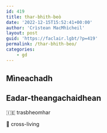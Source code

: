 ```yaml
---
id: 419
title: thar-bhith-beò
date: '2022-12-15T15:52:41+00:00'
author: 'Crìstean MacMhìcheil'
layout: post
guid: 'https://faclair.lgbt/?p=419'
permalink: /thar-bhith-beo/
categories:
    - gd
---
```


## Mìneachadh

## Eadar-theangachaidhean

&#x1f1ee;&#x1f1ea; trasbheomhar

&#x1f3f4;&#xe0067;&#xe0062;&#xe0065;&#xe006e;&#xe0067;&#xe007f; cross-living